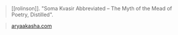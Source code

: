 > [[rolinson]]. "Soma Kvasir Abbreviated – The Myth of the Mead of Poetry, Distilled".

> [aryaakasha.com](https://aryaakasha.com/2020/06/07/soma-kvasir-abbreviated-the-myth-of-the-mead-of-poetry-distilled/)